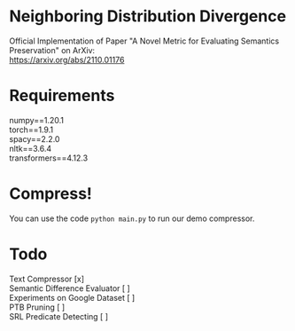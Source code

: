 # Neighboring Distribution Divergence
Official Implementation of Paper "A Novel Metric for Evaluating Semantics Preservation" on ArXiv:\
https://arxiv.org/abs/2110.01176

# Requirements
numpy==1.20.1 \
torch==1.9.1 \
spacy==2.2.0 \
nltk==3.6.4 \
transformers==4.12.3

# Compress!
You can use the code
`python main.py`
to run our demo compressor.

# Todo
Text Compressor    \[x\] \
Semantic Difference Evaluator \[ \] \
Experiments on Google Dataset    \[ \] \
PTB Pruning   \[ \] \
SRL Predicate Detecting \[ \]

